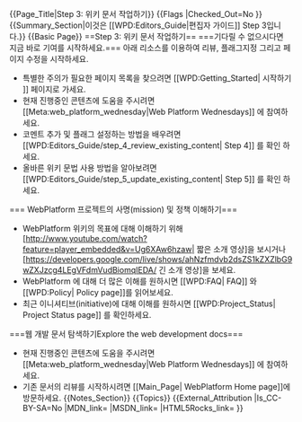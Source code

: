 {{Page_Title|Step 3: 위키 문서 작업하기}}
{{Flags
|Checked_Out=No
}}
{{Summary_Section|이것은 [[WPD:Editors_Guide|편집자 가이드]] Step 3입니다.}}
{{Basic Page}}
==Step 3: 위키 문서 작업하기==
===기다릴 수 없으시다면 지금 바로 기여를 시작하세요.===
아래 리소스를 이용하여 리뷰, 플래그지정 그리고 페이지 수정을 시작하세요. 
* 특별한 주의가 필요한 페이지 목록을 찾으려면 [[WPD:Getting_Started| 시작하기 ]] 페이지로 가세요.
* 현재 진행중인 콘텐츠에 도움을 주시려면 [[Meta:web_platform_wednesday|Web Platform Wednesdays]] 에 참여하세요.
* 코멘트 추가 및 플래그 설정하는 방법을 배우려면 [[WPD:Editors_Guide/step_4_review_existing_content| Step 4]] 를 확인 하세요.
* 올바른 위키 문법 사용 방법을 알아보려면 [[WPD:Editors_Guide/step_5_update_existing_content| Step 5]] 를 확인 하세요.

=== WebPlatform 프로젝트의 사명(mission) 및 정책 이해하기===
* WebPlatform 위키의 목표에 대해 이해하기 위해 [http://www.youtube.com/watch?feature=player_embedded&v=Ug6XAw6hzaw| 짧은 소개 영상]을 보시거나 [https://developers.google.com/live/shows/ahNzfmdvb2dsZS1kZXZlbG9wZXJzcg4LEgVFdmVudBiomqIEDA/ 긴 소개 영상]을 보세요. 
* WebPlatform 에 대해 더 많은 이해를 원하시면 [[WPD:FAQ| FAQ]] 와 [[WPD:Policy| Policy page]]를 읽어보세요.
* 최근 이니셔티브(initiative)에 대해 이해를 원하시면  [[WPD:Project_Status| Project Status page]] 를 확인하세요.

===웹 개발 문서 탐색하기Explore the web development docs===
* 현재 진행중인 콘텐츠에 도움을 주시려면 [[Meta:web_platform_wednesday|Web Platform Wednesdays]] 에 참여하세요.
* 기존 문서의 리뷰를 시작하시려면 [[Main_Page| WebPlatform Home page]]에 방문하세요.
{{Notes_Section}}
{{Topics}}
{{External_Attribution
|Is_CC-BY-SA=No
|MDN_link=
|MSDN_link=
|HTML5Rocks_link=
}}